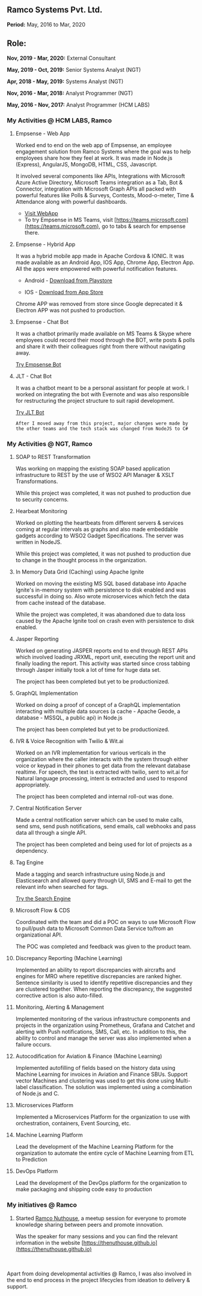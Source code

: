 ## Ramco Systems Pvt. Ltd.

<b>Period:</b> May, 2016 to Mar, 2020

## Role: 

<b>Nov, 2019 - Mar, 2020:</b> External Consultant

<b>May, 2019 - Oct, 2019:</b> Senior Systems Analyst (NGT)

<b>Apr, 2018 - May, 2019:</b> Systems Analyst (NGT)

<b>Nov, 2016 - Mar, 2018:</b> Analyst Programmer (NGT)

<b>May, 2016 - Nov, 2017:</b> Analyst Programmer (HCM LABS)

### My Activities @ HCM LABS, Ramco

1. Empsense - Web App
    
    Worked end to end on the web app of Empsense, an employee engagement solution from Ramco Systems where the goal was to help employees share how they feel at work. It was made in Node.js (Express), AngularJS, MongoDB, HTML, CSS, Javascript. 
    
    It involved several components like APIs, Integrations with Microsoft Azure Active Directory, Microsoft Teams integration as a Tab, Bot & Connector, integration with Microsoft Graph APIs all packed with powerful features like Polls & Surveys, Contests, Mood-o-meter, Time & Attendance along with powerful dashboards.

    * [Visit WebApp](https://empsense.ramco.com)
    * To try Empsense in MS Teams, visit [https://teams.microsoft.com](https://teams.microsoft.com), go to tabs & search for empsense there.
    
2. Empsense - Hybrid App
    
    It was a hybrid mobile app made in Apache Cordova & IONIC. It was made  available as an Android App, IOS App, Chrome App, Electron App. All the apps were empowered with powerful notification features.
    
    * Android - [Download from Playstore](https://play.google.com/store/apps/details?id=com.ramco.hcm.empsense)

    * IOS - [Download from App Store](https://itunes.apple.com/ca/app/empsense/id1127694619)

    Chrome APP was removed from store since Google deprecated it & Electron APP was not pushed to production.

3. Empsense - Chat Bot

    It was a chatbot primarily made available on MS Teams & Skype where employees could record their mood through the BOT, write posts & polls and share it with their colleagues right from there without navigating away.

    [Try Empsense Bot](https://empsense.ramco.com/install/bot)

4. JLT - Chat Bot

    It was a chatbot meant to be a personal assistant for people at work. I worked on integrating the bot with Evernote and was also responsible for restructuring the project structure to suit rapid development.

    [Try JLT Bot](https://bots.ramco.com)

    `After I moved away from this project, major changes were made by the other teams and the tech stack was changed from NodeJS to C#`

### My Activities @ NGT, Ramco

1. SOAP to REST Transformation

    Was working on mapping the existing SOAP based application infrastructure to REST by the use of WSO2 API Manager & XSLT Transformations. 

    While this project was completed, it was not pushed to production due to security concerns.

2. Hearbeat Monitoring

    Worked on plotting the heartbeats from different servers & services coming at regular intervals as graphs and also made embeddable gadgets according to WSO2 Gadget Specifications. The server was written in NodeJS.

    While this project was completed, it was not pushed to production due to change in the thought process in the organization.

3. In Memory Data Grid (Caching) using Apache Ignite

    Worked on moving the existing MS SQL based database into Apache Ignite's in-memory system with persistence to disk enabled and was successful in doing so. Also wrote microservices which fetch the data from cache instead of the database.

    While the project was completed, it was abandoned due to data loss caused by the Apache Ignite tool on crash even with persistence to disk enabled.

4. Jasper Reporting

    Worked on generating JASPER reports end to end through REST APIs which involved loading JRXML, report unit, executing the report unit and finally loading the report. This activity was started since cross tabbing through Jasper initially took a lot of time for huge data set.

    The project has been completed but yet to be productionized.

5. GraphQL Implementation

    Worked on doing a proof of concept of a GraphQL implementation interacting with multiple data sources (a cache - Apache Geode, a database - MSSQL, a public api) in Node.js

    The project has been completed but yet to be productionized.

6. IVR & Voice Recognition with Twilio & Wit.ai

    Worked on an IVR implementation for various verticals in the organization where the caller interacts with the system through either voice or keypad in their phones to get data from the relevant database realtime. For speech, the text is extracted with twilio, sent to wit.ai for Natural language processing, intent is extracted and used to respond appropriately.

    The project has been completed and internal roll-out was done.

7. Central Notification Server

    Made a central notification server which can be used to make calls, send sms, send push notifications, send emails, call webhooks and pass data all through a single API.

    The project has been completed and being used for lot of projects as a dependency.

8. Tag Engine

    Made a tagging and search infrastructure using Node.js and Elasticsearch and allowed query through UI, SMS and E-mail to get the relevant info when searched for tags. 
    
    [Try the Search Engine](https://alpha.ramco.com/search.html)

9. Microsoft Flow & CDS

    Coordinated with the team and did a POC on ways to use Microsoft Flow to pull/push data to Microsoft Common Data Service to/from an organizational API. 

    The POC was completed and feedback was given to the product team.

10. Discrepancy Reporting (Machine Learning)

    Implemented an ability to report discrepancies with aircrafts and engines for MRO where repetitive discrepancies are ranked higher. Sentence similarity is used to identify repetitive discrepancies and they are clustered together. When reporting the discrepancy, the suggested corrective action is also auto-filled.

11. Monitoring, Alerting & Management

    Implemented monitoring of the various infrastructure components and projects in the organization using Prometheus, Grafana and Catchet and alerting with Push notifications, SMS, Call, etc. In addition to this, the ability to control and manage the server was also implemented when a failure occurs.

12. Autocodification for Aviation & Finance (Machine Learning)

    Implemented autofilling of fields based on the history data using Machine Learning for invoices in Aviation and Finance SBUs. Support vector Machines and clustering was used to get this done using Multi-label classification. The solution was implemented using a combination of Node.js and C.

13. Microservices Platform

    Implemented a Microservices Platform for the organization to use with orchestration, containers, Event Sourcing, etc.

14. Machine Learning Platform

    Lead the development of the Machine Learning Platform for the organization to automate the entire cycle of Machine Learning from ETL to Prediction

15. DevOps Platform

    Lead the development of the DevOps platform for the organization to make packaging and shipping code easy to production


### My initiatives @ Ramco

1. Started [Ramco Nuthouse](https://thenuthouse.github.io), a meetup session for everyone to promote knowledge sharing between peers and promote innovation.

    Was the speaker for many sessions and you can find the relevant information in the website [https://thenuthouse.github.io](https://thenuthouse.github.io)



<br><br>
Apart from doing developmental activities @ Ramco, I was also involved in the end to end process in the project lifecycles from ideation to delivery & support.